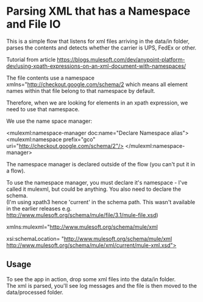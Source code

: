 # Parsing XML that has a Namespace and File IO
This is a simple flow that listens for xml files arriving in the data/in folder, parses the contents and detects whether the carrier is UPS, FedEx or other.

Tutorial from article https://blogs.mulesoft.com/dev/anypoint-platform-dev/using-xpath-expressions-on-an-xml-document-with-namespaces/

The file contents use a namespace xmlns="http://checkout.google.com/schema/2 which means all element names within that file belong to that namespace by default.

Therefore, when we are looking for elements in an xpath expression, we need to use that namespace.

We use the name space manager:

<mulexml:namespace-manager doc:name="Declare Namespace alias">
    <mulexml:namespace prefix="gco" uri="http://checkout.google.com/schema/2"/>
</mulexml:namespace-manager>

The namespace manager is declared outside of the flow (you can't put it in a flow).

To use the namespace manager, you must declare it's namespace - I've called it mulexml, but could be anything.  You also need to declare the schema.  
(I'm using xpath3 hence 'current' in the schema path.  This wasn't available in the earlier releases e.g. http://www.mulesoft.org/schema/mule/file/3.1/mule-file.xsd)


xmlns:mulexml="http://www.mulesoft.org/schema/mule/xml

xsi:schemaLocation=
"http://www.mulesoft.org/schema/mule/xml http://www.mulesoft.org/schema/mule/xml/current/mule-xml.xsd">

## Usage
To see the app in action, drop some xml files into the data/in folder.  
The xml is parsed, you'll see log messages and the file is then moved to the data/processed folder.


